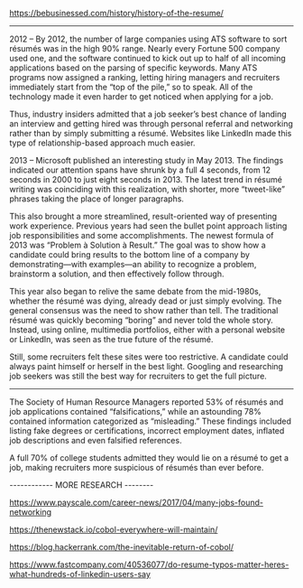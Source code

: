 
https://bebusinessed.com/history/history-of-the-resume/

---

2012 – By 2012, the number of large companies using ATS software to sort résumés was in the high 90% range. Nearly every Fortune 500 company used one, and the software continued to kick out up to half of all incoming applications based on the parsing of specific keywords. Many ATS programs now assigned a ranking, letting hiring managers and recruiters immediately start from the “top of the pile,” so to speak. All of the technology made it even harder to get noticed when applying for a job.

Thus, industry insiders admitted that a job seeker’s best chance of landing an interview and getting hired was through personal referral and networking rather than by simply submitting a résumé. Websites like LinkedIn made this type of relationship-based approach much easier.

2013 – Microsoft published an interesting study in May 2013. The findings indicated our attention spans have shrunk by a full 4 seconds, from 12 seconds in 2000 to just eight seconds in 2013. The latest trend in résumé writing was coinciding with this realization, with shorter, more “tweet-like” phrases taking the place of longer paragraphs.

This also brought a more streamlined, result-oriented way of presenting work experience. Previous years had seen the bullet point approach listing job responsibilities and some accomplishments. The newest formula of 2013 was “Problem à Solution à Result.” The goal was to show how a candidate could bring results to the bottom line of a company by demonstrating—with examples—an ability to recognize a problem, brainstorm a solution, and then effectively follow through.

This year also began to relive the same debate from the mid-1980s, whether the résumé was dying, already dead or just simply evolving. The general consensus was the need to show rather than tell. The traditional résumé was quickly becoming “boring” and never told the whole story. Instead, using online, multimedia portfolios, either with a personal website or LinkedIn, was seen as the true future of the résumé.

Still, some recruiters felt these sites were too restrictive. A candidate could always paint himself or herself in the best light. Googling and researching job seekers was still the best way for recruiters to get the full picture.

---

The Society of Human Resource Managers reported 53% of résumés and job applications contained “falsifications,” while an astounding 78% contained information categorized as “misleading.” These findings included listing fake degrees or certifications, incorrect employment dates, inflated job descriptions and even falsified references.

A full 70% of college students admitted they would lie on a résumé to get a job, making recruiters more suspicious of résumés than ever before.

------------ MORE RESEARCH --------

https://www.payscale.com/career-news/2017/04/many-jobs-found-networking

https://thenewstack.io/cobol-everywhere-will-maintain/

https://blog.hackerrank.com/the-inevitable-return-of-cobol/

https://www.fastcompany.com/40536077/do-resume-typos-matter-heres-what-hundreds-of-linkedin-users-say